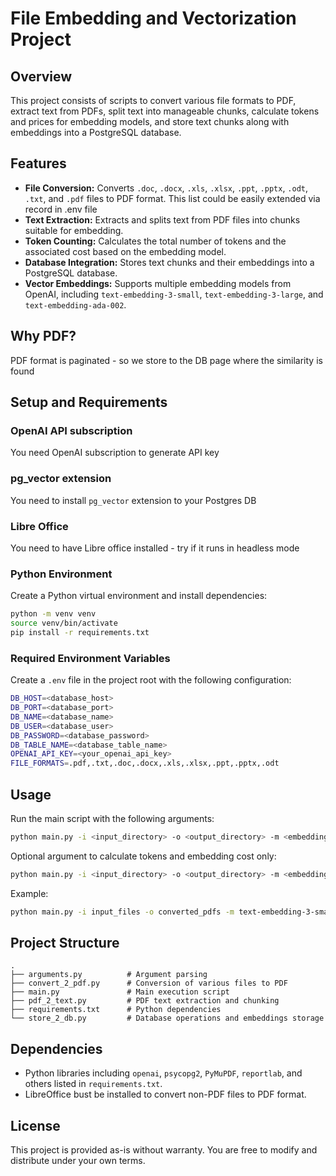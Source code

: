 # File Embedding and Vectorization Project

## Overview
This project consists of scripts to convert various file formats to PDF, extract text from PDFs, split text into manageable chunks, calculate tokens and prices for embedding models, and store text chunks along with embeddings into a PostgreSQL database.

## Features
- **File Conversion:** Converts `.doc`, `.docx`, `.xls`, `.xlsx`, `.ppt`, `.pptx`, `.odt`, `.txt`, and `.pdf` files to PDF format. This list could be easily extended via record in .env file
- **Text Extraction:** Extracts and splits text from PDF files into chunks suitable for embedding.
- **Token Counting:** Calculates the total number of tokens and the associated cost based on the embedding model.
- **Database Integration:** Stores text chunks and their embeddings into a PostgreSQL database.
- **Vector Embeddings:** Supports multiple embedding models from OpenAI, including `text-embedding-3-small`, `text-embedding-3-large`, and `text-embedding-ada-002`.

## Why PDF?
PDF format is paginated - so we store to the DB page where the similarity is found

## Setup and Requirements

### OpenAI API subscription
You need OpenAI subscription to generate API key 

### pg_vector extension
You need to install `pg_vector` extension to your Postgres DB 

### Libre Office
You need to have Libre office installed - try if it runs in headless mode

### Python Environment
Create a Python virtual environment and install dependencies:

```bash
python -m venv venv
source venv/bin/activate
pip install -r requirements.txt
```

### Required Environment Variables
Create a `.env` file in the project root with the following configuration:

```bash
DB_HOST=<database_host>
DB_PORT=<database_port>
DB_NAME=<database_name>
DB_USER=<database_user>
DB_PASSWORD=<database_password>
DB_TABLE_NAME=<database_table_name>
OPENAI_API_KEY=<your_openai_api_key>
FILE_FORMATS=.pdf,.txt,.doc,.docx,.xls,.xlsx,.ppt,.pptx,.odt
```

## Usage
Run the main script with the following arguments:

```bash
python main.py -i <input_directory> -o <output_directory> -m <embedding_model> -c <chunk_size> -v <overlapping_size>
```

Optional argument to calculate tokens and embedding cost only:

```bash
python main.py -i <input_directory> -o <output_directory> -m <embedding_model> -c <chunk_size> -v <overlapping_size> -t
```

Example:

```bash
python main.py -i input_files -o converted_pdfs -m text-embedding-3-small -c 300 -v 20
```

## Project Structure

```
.
├── arguments.py          # Argument parsing
├── convert_2_pdf.py      # Conversion of various files to PDF
├── main.py               # Main execution script
├── pdf_2_text.py         # PDF text extraction and chunking
├── requirements.txt      # Python dependencies
└── store_2_db.py         # Database operations and embeddings storage
```

## Dependencies
- Python libraries including `openai`, `psycopg2`, `PyMuPDF`, `reportlab`, and others listed in `requirements.txt`.
- LibreOffice bust be installed to convert non-PDF files to PDF format.

## License
This project is provided as-is without warranty. You are free to modify and distribute under your own terms.

